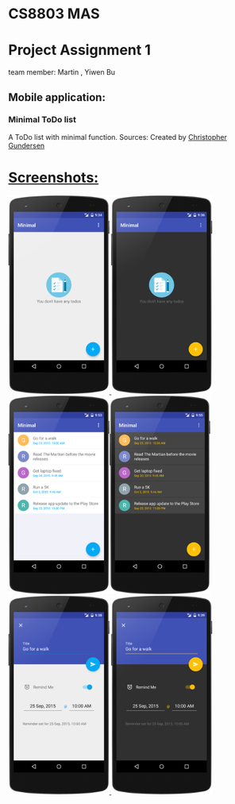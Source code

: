 # CS8803 MAS
# Project Assignment 1

team member:  Martin  ,   Yiwen Bu

## Mobile application:
### Minimal ToDo list
A ToDo list with minimal function.
Sources: Created by [Christopher Gundersen](cgundersen2020@gmail.com)
<a href="https://github.com/avjinder/Minimal-Todo">


# Screenshots:
<img src="/screenshots/main_empty_light.png" height="400px"/> <img src="/screenshots/main_empty_dark.png" height="400px"/>
<img src="/screenshots/main_full_light.png" height="400px"/><img src="/screenshots/main_full_dark.png" height="400px"/>
<img src="/screenshots/add_todo_light.png" height="400px"/>
<img src="/screenshots/add_todo_dark.png" height="400px"/>
